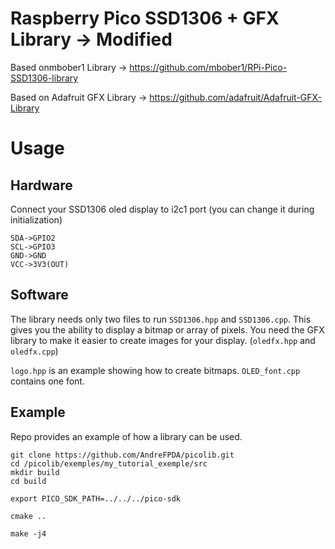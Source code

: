 # Raspberry Pico SSD1306 + GFX Library -> Modified

Based onmbober1 Library
-> https://github.com/mbober1/RPi-Pico-SSD1306-library

Based on Adafruit GFX Library
->  https://github.com/adafruit/Adafruit-GFX-Library

# Usage

## Hardware
Connect your SSD1306 oled display to i2c1 port (you can change it during initialization)
```
SDA->GPIO2
SCL->GPIO3
GND->GND
VCC->3V3(OUT)
```

## Software
The library needs only two files to run `SSD1306.hpp` and `SSD1306.cpp`.
This gives you the ability to display a bitmap or array of pixels. 
You need the GFX library to make it easier to create images for your display. (`oledfx.hpp` and `oledfx.cpp`)

`logo.hpp` is an example showing how to create bitmaps.
`OLED_font.cpp` contains one font.

## Example
Repo provides an example of how a library can be used.

```
git clone https://github.com/AndreFPDA/picolib.git
cd /picolib/exemples/my_tutorial_exemple/src
mkdir build
cd build
```

```
export PICO_SDK_PATH=../../../pico-sdk
```

```
cmake ..
```
```
make -j4
```
